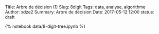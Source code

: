 Title: Arbre de décision (1)
Slug: 8digit
Tags: data, analyse, algorithme
Author: xdze2
Summary: Arbre de décision
Date: 2017-05-12 12:00
status: draft

{% notebook data/8-digit-tree.ipynb %}